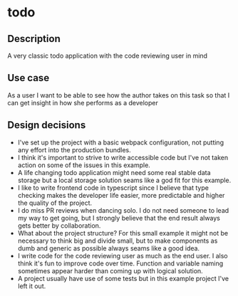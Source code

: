 # todo

## Description

A very classic todo application with the code reviewing user in mind

## Use case

As a user I want to be able to see how the author takes on this task so that I can get insight in how she performs as a developer

## Design decisions

- I've set up the project with a basic webpack configuration, not putting any effort into the production bundles.
- I think it's important to strive to write accessible code but I've not taken action on some of the issues in this example.
- A life changing todo application might need some real stable data storage but a local storage solution seams like a god fit for this example.
- I like to write frontend code in typescript since I believe that type checking makes the developer life easier, more predictable and higher the quality of the project.
- I do miss PR reviews when dancing solo. I do not need someone to lead my way to get going, but I strongly believe that the end result always gets better by collaboration.
- What about the project structure? For this small example it might not be necessary to think big and divide small, but to make components as dumb and generic as possible always seams like a good idea.
- I write code for the code reviewing user as much as the end user. I also think it's fun to improve code over time. Function and variable naming sometimes appear harder than coming up with logical solution.
- A project usually have use of some tests but in this example project I've left it out.
